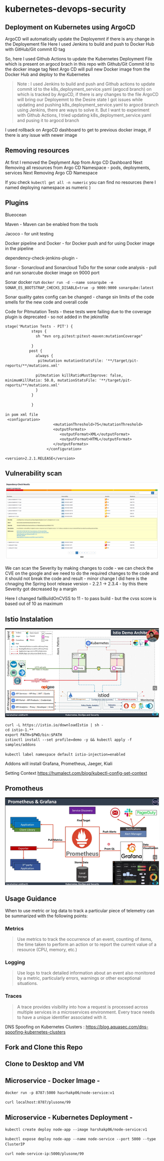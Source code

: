 # kubernetes-devops-security


## Deployment on Kubernetes using ArgoCD
ArgoCD will automatically update the Deployemnt if there is any change in the Deployement file
Here I used Jenkins to build and push to Docker Hub with GitHub/Git commit ID tag   

So, here I used Github Actions to update the Kubernetes Deployment File which is present on argocd brach in this repo with Github/Git Commit Id to the docker image tag 
Next Argo CD will pull new Docker image from the Docker Hub and deploy to the Kubernetes 

> Note : I used Jenkins to build and push and Github actions to update commit id to the k8s_deployment_service.yaml (argocd branch) on which is tracked by ArgoCD, if there is any changes to the file ArgoCD will bring our Deployemnt to the Desire state
> I got issues while updating and pushing k8s_deployment_service.yaml to argocd branch using Jenkins, there are ways to solve it. But I want to experiment with Github Actions, I tried updating k8s_deployment_service.yaml and pusing it to argocd branch

I used rollback on ArgoCD dashboard to get to previous docker image, if there is any issue with newer image

## Removing resources 

At first I removed the Deplyment App from Argo CD Dashboard
Next Removing all resources from Argo CD Namespace - pods, deployments, services 
Next Removing Argo CD Namespace 

If you check `kubectl get all -n numeric` you can find no resources (here I named deploying namespace as numeric )



## Plugins

Blueocean

Maven - Maven can be enabled from the tools

Jacoco - for unit testing

Docker pipeline and Docker - for Docker push and for using Docker image in the pipeline

dependency-check-jenkins-plugin -

Sonar - Sonarcloud and Sonarcloud ToDo for the sonar code analysis  - pull and run sonarcube docker image on 9000 port

Sonar docker run
`` docker run -d --name sonarqube -e SONAR_ES_BOOTSTRAP_CHECKS_DISABLE=true -p 9000:9000 sonarqube:latest ``
 
Sonar quality gates config can be changed - change sin limits of the code smells for the new code and overall code


Code for Pitmutation Tests - these tests were failing due to the coverage plugin is deprecated - so not added in the jekinsfile

```Jenkinsfile
stage('Mutation Tests - PIT') {
            steps {
              sh "mvn org.pitest:pitest-maven:mutationCoverage"
              
            }
           post {
              always { 
               pitmutation mutationStatsFile: '**/target/pit-reports/**/mutations.xml'

              pitmutation killRatioMustImprove: false, minimumKillRatio: 50.0, mutationStatsFile: '**/target/pit-reports/**/mutations.xml'
              }
            } 
            
            } 

in pom xml file
 <configuration>
                      <mutationThreshold>75</mutationThreshold>
                      <outputFormats>
                         <outputFormat>XML</outputFormat>
                         <outputFormat>HTML</outputFormat>
                      </outputFormats>
                   </configuration>

```

`` <version>2.2.1.RELEASE</version> ``

## Vulnerability scan 

![Alt text](/img/image.png)

We can scan the Severity by making changes to code - we can check the CVE on the google and we need to do the required changes to the code and it should not break the code and result - minor change I did here is the chnaging the Spring boot release version - 2.2.1 -> 2.3.4 - by this there Severity got decreased by a margin 

Here I changed failBuildOnCVSS to 11 - to pass build - but the cvss score is based out of 10 as maximum







## Istio Instalation 

![Alt text](/img/istio_archi.png)

```
curl -L https://istio.io/downloadIstio | sh -
cd istio-1.**
export PATH=$PWD/bin:$PATH
istioctl install --set profile=demo -y && kubectl apply -f samples/addons

kubectl label namespace default istio-injection=enabled

```
Addons will install Grafana, Prometheus, Jaeger, Kiali 

Setting Context https://humalect.com/blog/kubectl-config-set-context

## Promotheus 
![Alt text](img/prometheus_archi.png)


## Usage Guidance

When to use metric or log data to track a particular piece of telemetry can be summarized with the following points:
### Metrics
   > Use metrics to track the occurrence of an event, counting of items, the time taken to perform an action or to report the current value of a resource (CPU, memory, etc.)

### Logging
   > Use logs to track detailed information about an event also monitored by a metric, particularly errors, warnings or other exceptional situations.

### Traces
   > A trace provides visibility into how a request is processed across multiple services in a microservices environment. Every trace needs to have a unique identifier associated with it.


DNS Spoofing on Kubernetes Clusters : https://blog.aquasec.com/dns-spoofing-kubernetes-clusters

## Fork and Clone this Repo

## Clone to Desktop and VM

##  Microservice - Docker Image -

`docker run -p 8787:5000 hasrhakp06/node-service:v1`

`curl localhost:8787/plusone/99`

##  Microservice - Kubernetes Deployment -

`kubectl create deploy node-app --image harshakp06/node-service:v1`

`kubectl expose deploy node-app --name node-service --port 5000 --type ClusterIP`

`curl node-service-ip:5000/plusone/99`
